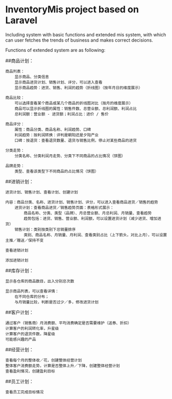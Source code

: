 # InventoryMis project based on Laravel

Including system with basic functions and extended mis system, with which can user fetches the trends of business and makes correct decisions.

Functions of extended system are as following:

##商品计划：
	
	商品列表：
		显示商品、分类信息
		显示商品进货计划、销售计划、评分，可以进入查看
		显示商品趋势：进货、销售、利润的趋势（折线图）（按年月日的维度展示）
		
	商品比较：
		可以选择查看某个商品或某几个商品的折线图对比（按月的维度展示）
		商品可以显示折线图的属性：销售件数、总营业额、总利润额、利润占比
		总利润额：营业额 - 进货额；利润占比：进价 / 售价
		
	商品评分：
		属性：商品分类、商品名称、利润趋势、口碑
		利润趋势：按利润转换：评判是朝阳还是夕阳产业
		口碑：按退货：查看退货数量、退货与销售比例，停止对某些商品的进货
		
	分类走势：
		分类名称、分类利润月走势、分类下不同商品的占比情况（饼图）
		
	品牌走势：
		类型、查看该类型下不同商品的占比情况（饼图）

##进销计划：

	进货计划、销售计划、查看计划、创建计划

	内容：商品分类、名称、进货计划、销售计划、评分，可以进入查看商品进货／销售的趋势
		进货计划：查看商品进货／销售趋势页面：表格形式展示：
			商品名称、分类、类型（品牌）、月总营业额、月总利润、月销量、查看趋势
			趋势包括：进货、销售、营业额、利润额，可以设置进货计划（减少进货、增加进货）
		销售计划：类别按类别下总销量排序
			类别、商品名称、月销量、月利润、查看类别占比（上下箭头，对比上月），可以设置主推／赠送／保持不变
			
	查看进销计划
	
	添加进销计划

##库存计划：

	显示各仓库的商品数目，出入分别总次数
	
	显示商品列表，可以查看详情：
		在不同仓库的分布；
		与月销量比较，判断是否过少／多，修改进货计划

##客户计划：

	通过客户（销售商）月消费额、平均消费确定是否需要维护（送券、折扣）
	计算客户的利润转化率，升星级
	计算客户的退货件数，降星级
	可能感兴趣的产品

##经营计划：

	查看每个月的整体收／花，创建整体经营计划
	整体客户消费额走势，计算是否整体上升／下降，创建整体经营计划
	查看盈利情况，创建盈利目标

##员工计划：

	查看员工完成目标情况
